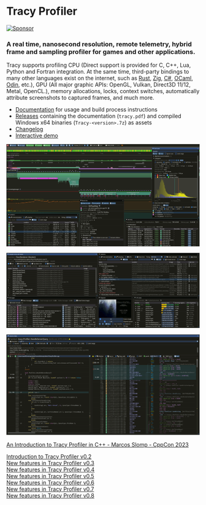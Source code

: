 # Tracy Profiler

[![Sponsor](.github/sponsor.png)](https://github.com/sponsors/wolfpld/)

### A real time, nanosecond resolution, remote telemetry, hybrid frame and sampling profiler for games and other applications.

Tracy supports profiling CPU (Direct support is provided for C, C++, Lua, Python and Fortran integration. At the same time, third-party bindings to many other languages exist on the internet, such as [Rust](https://github.com/nagisa/rust_tracy_client), [Zig](https://github.com/nektro/zig-tracy), [C#](https://github.com/clibequilibrium/Tracy-CSharp), [OCaml](https://github.com/imandra-ai/ocaml-tracy), [Odin](https://github.com/oskarnp/odin-tracy), etc.), GPU (All major graphic APIs: OpenGL, Vulkan, Direct3D 11/12, Metal, OpenCL.), memory allocations, locks, context switches, automatically attribute screenshots to captured frames, and much more.

- [Documentation](https://github.com/wolfpld/tracy/releases/latest/download/tracy.pdf) for usage and build process instructions
- [Releases](https://github.com/wolfpld/tracy/releases) containing the documentation (`tracy.pdf`) and compiled Windows x64 binaries (`Tracy-<version>.7z`) as assets
- [Changelog](NEWS)
- [Interactive demo](https://tracy.nereid.pl/)

![](doc/profiler.png)

![](doc/profiler2.png)

![](doc/profiler3.png)

[An Introduction to Tracy Profiler in C++ - Marcos Slomp - CppCon 2023](https://youtu.be/ghXk3Bk5F2U?t=37)

[Introduction to Tracy Profiler v0.2](https://www.youtube.com/watch?v=fB5B46lbapc)  
[New features in Tracy Profiler v0.3](https://www.youtube.com/watch?v=3SXpDpDh2Uo)  
[New features in Tracy Profiler v0.4](https://www.youtube.com/watch?v=eAkgkaO8B9o)  
[New features in Tracy Profiler v0.5](https://www.youtube.com/watch?v=P6E7qLMmzTQ)  
[New features in Tracy Profiler v0.6](https://www.youtube.com/watch?v=uJkrFgriuOo)  
[New features in Tracy Profiler v0.7](https://www.youtube.com/watch?v=_hU7vw00MZ4)  
[New features in Tracy Profiler v0.8](https://www.youtube.com/watch?v=30wpRpHTTag)
